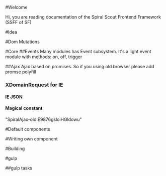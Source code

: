 #Welcome

Hi, you are reading documentation of the Spiral Scout Frontend Framework (SSFF of SF) 

#Idea



#Dom Mutations


#Core
##Events
Many modules has Event subsystem. It's a light event module with methods: on, off, trigger

##Ajax
Ajax based on promises. So if you using old browser please add promse polyfill

### XDomainRequest for IE

#### IE JSON

#### Magical constant
"SpiralAjax-oldIE9876gsloiHGldowu"



#Default components

<div class="js-spiral-ELEMENT" data-ELEMENT-option="1"></div>

#Writing own component

#Building

#gulp

##gulp tasks

